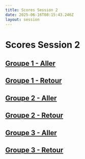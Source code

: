 ```yaml
---
title: Scores Session 2
date: 2025-06-16T08:15:43.246Z
layout: session
---
```


# Scores Session 2


## [Groupe 1 - Aller](/scores/session-2/groupe-1/aller/)
## [Groupe 1 - Retour](/scores/session-2/groupe-1/retour/)


## [Groupe 2 - Aller](/scores/session-2/groupe-2/aller/)
## [Groupe 2 - Retour](/scores/session-2/groupe-2/retour/)


## [Groupe 3 - Aller](/scores/session-2/groupe-3/aller/)
## [Groupe 3 - Retour](/scores/session-2/groupe-3/retour/)

